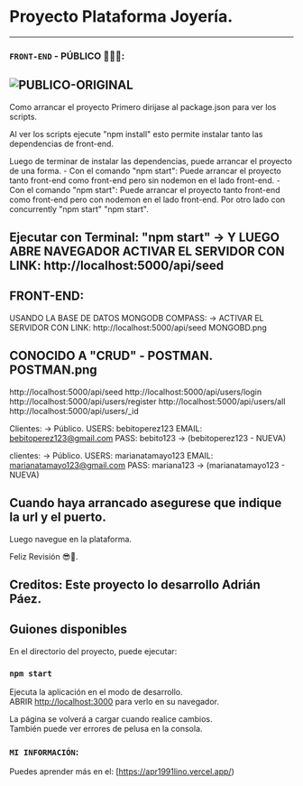 # Proyecto Plataforma Joyería.

----------------------------------------------------------------------------------------------------------------------------------
### `FRONT-END` - PÚBLICO 👨🏻‍💻:
![PUBLICO-ORIGINAL](https://user-images.githubusercontent.com/54821048/205689004-bf59d008-4923-439d-b3c2-42f1d6cb5f74.png)
----------------------------------------------------------------------------------------------------------------------------------
Como arrancar el proyecto Primero dirijase al package.json para ver los scripts.

Al ver los scripts ejecute "npm install" esto permite instalar tanto las dependencias de front-end.

Luego de terminar de instalar las dependencias, puede arrancar el proyecto de una forma. - Con el comando "npm start": Puede arrancar el proyecto tanto front-end como front-end pero sin nodemon en el lado front-end. - Con el comando "npm start": Puede arrancar el proyecto tanto front-end como front-end pero con nodemon en el lado front-end. Por otro lado con concurrently "npm start" "npm start".

Ejecutar con Terminal: "npm start" -> Y LUEGO ABRE NAVEGADOR ACTIVAR EL SERVIDOR CON LINK: http://localhost:5000/api/seed
----------------------------------------------------------------------------------------------------------------------------------
FRONT-END:
----------------------------------------------------------------------------------------------------------------------------------
USANDO LA BASE DE DATOS MONGODB COMPASS: -> ACTIVAR EL SERVIDOR CON LINK: http://localhost:5000/api/seed
MONGOBD.png

CONOCIDO A "CRUD" - POSTMAN.
POSTMAN.png
----------------------------------------------------------------------------------------------------------------------------------
http://localhost:5000/api/seed
http://localhost:5000/api/users/login
http://localhost:5000/api/users/register
http://localhost:5000/api/users/all
http://localhost:5000/api/users/_id

Clientes: -> Público.
USERS: bebitoperez123
EMAIL: bebitoperez123@gmail.com
PASS: bebito123 -> (bebitoperez123 - NUEVA)

clientes: -> Público.
USERS: marianatamayo123
EMAIL: marianatamayo123@gmail.com
PASS: mariana123 -> (marianatamayo123 - NUEVA)

Cuando haya arrancado asegurese que indique la url y el puerto.
----------------------------------------------------------------------------------------------------------------------------------
Luego navegue en la plataforma.

Feliz Revisión 😎🤞.

Creditos: Este proyecto lo desarrollo Adrián Páez.
----------------------------------------------------------------------------------------------------------------------------------
## Guiones disponibles

En el directorio del proyecto, puede ejecutar:

### `npm start`

Ejecuta la aplicación en el modo de desarrollo.\
ABRIR [http://localhost:3000](http://localhost:3000) para verlo en su navegador.

La página se volverá a cargar cuando realice cambios.\
También puede ver errores de pelusa en la consola.

### `MI INFORMACIÓN`:

Puedes aprender más en el: [https://apr1991lino.vercel.app/)
